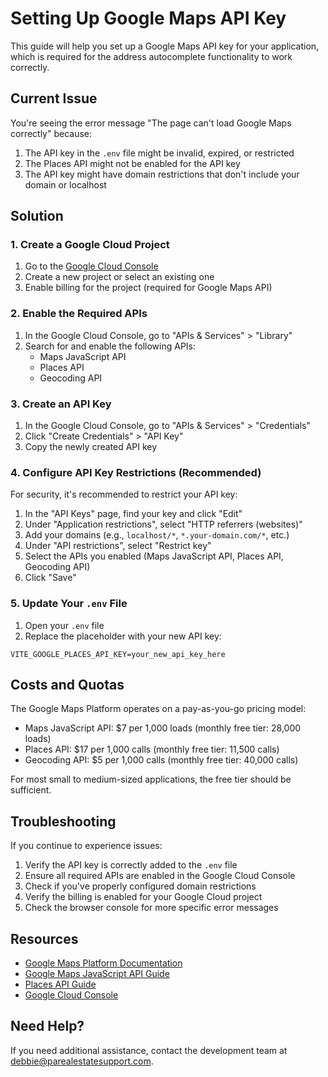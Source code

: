 # Setting Up Google Maps API Key

This guide will help you set up a Google Maps API key for your application, which is required for the address autocomplete functionality to work correctly.

## Current Issue

You're seeing the error message "The page can't load Google Maps correctly" because:

1. The API key in the `.env` file might be invalid, expired, or restricted
2. The Places API might not be enabled for the API key
3. The API key might have domain restrictions that don't include your domain or localhost

## Solution

### 1. Create a Google Cloud Project

1. Go to the [Google Cloud Console](https://console.cloud.google.com/)
2. Create a new project or select an existing one
3. Enable billing for the project (required for Google Maps API)

### 2. Enable the Required APIs

1. In the Google Cloud Console, go to "APIs & Services" > "Library"
2. Search for and enable the following APIs:
   - Maps JavaScript API
   - Places API
   - Geocoding API

### 3. Create an API Key

1. In the Google Cloud Console, go to "APIs & Services" > "Credentials"
2. Click "Create Credentials" > "API Key"
3. Copy the newly created API key

### 4. Configure API Key Restrictions (Recommended)

For security, it's recommended to restrict your API key:

1. In the "API Keys" page, find your key and click "Edit"
2. Under "Application restrictions", select "HTTP referrers (websites)"
3. Add your domains (e.g., `localhost/*`, `*.your-domain.com/*`, etc.)
4. Under "API restrictions", select "Restrict key"
5. Select the APIs you enabled (Maps JavaScript API, Places API, Geocoding API)
6. Click "Save"

### 5. Update Your `.env` File

1. Open your `.env` file
2. Replace the placeholder with your new API key:

```
VITE_GOOGLE_PLACES_API_KEY=your_new_api_key_here
```

## Costs and Quotas

The Google Maps Platform operates on a pay-as-you-go pricing model:

- Maps JavaScript API: $7 per 1,000 loads (monthly free tier: 28,000 loads)
- Places API: $17 per 1,000 calls (monthly free tier: 11,500 calls)
- Geocoding API: $5 per 1,000 calls (monthly free tier: 40,000 calls)

For most small to medium-sized applications, the free tier should be sufficient.

## Troubleshooting

If you continue to experience issues:

1. Verify the API key is correctly added to the `.env` file
2. Ensure all required APIs are enabled in the Google Cloud Console
3. Check if you've properly configured domain restrictions
4. Verify the billing is enabled for your Google Cloud project
5. Check the browser console for more specific error messages

## Resources

- [Google Maps Platform Documentation](https://developers.google.com/maps/documentation)
- [Google Maps JavaScript API Guide](https://developers.google.com/maps/documentation/javascript/overview)
- [Places API Guide](https://developers.google.com/maps/documentation/places/web-service/overview)
- [Google Cloud Console](https://console.cloud.google.com/)

## Need Help?

If you need additional assistance, contact the development team at debbie@parealestatesupport.com. 